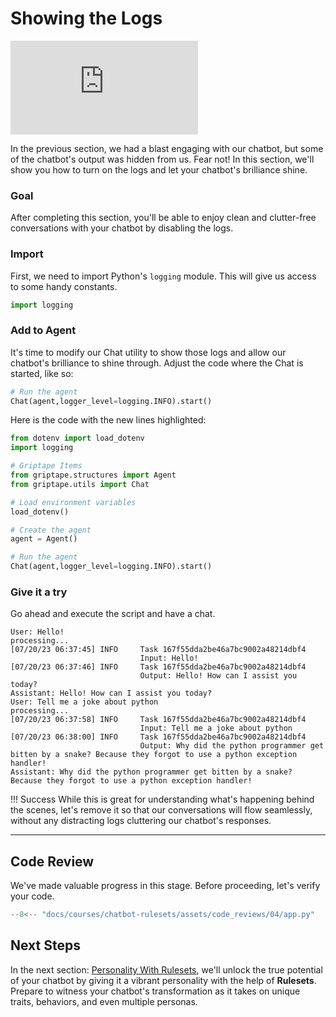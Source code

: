 # Showing the Logs

<iframe src="https://www.youtube.com/embed/GTG1YfKudRA" title="YouTube video player" frameborder="0" allow="accelerometer; autoplay; clipboard-write; encrypted-media; gyroscope; picture-in-picture; web-share" allowfullscreen></iframe>

In the previous section, we had a blast engaging with our chatbot, but some of the chatbot's output was hidden from us. Fear not! In this section, we'll show you how to turn on the logs and let your chatbot's brilliance shine.


### Goal
After completing this section, you'll be able to enjoy clean and clutter-free conversations with your chatbot by disabling the logs.

### Import

First, we need to import Python's `logging` module. This will give us access to some handy constants.

```python hl_lines="1"
import logging
```

### Add to Agent

It's time to modify our Chat utility to show those logs and allow our chatbot's brilliance to shine through. Adjust the code where the Chat is started, like so:

```python hl_lines="2"
# Run the agent
Chat(agent,logger_level=logging.INFO).start()
```

Here is the code with the new lines highlighted:

``` py linenums="1" hl_lines="2 15" 
from dotenv import load_dotenv
import logging                     

# Griptape Items
from griptape.structures import Agent
from griptape.utils import Chat

# Load environment variables
load_dotenv()

# Create the agent
agent = Agent()

# Run the agent
Chat(agent,logger_level=logging.INFO).start()
```

### Give it a try
Go ahead and execute the script and have a chat.

```
User: Hello!
processing...
[07/20/23 06:37:45] INFO     Task 167f55dda2be46a7bc9002a48214dbf4                                                                                                                   
                             Input: Hello!                                                                                                                                           
[07/20/23 06:37:46] INFO     Task 167f55dda2be46a7bc9002a48214dbf4                                                                                                                   
                             Output: Hello! How can I assist you today?                                                                                                              
Assistant: Hello! How can I assist you today?
User: Tell me a joke about python
processing...
[07/20/23 06:37:58] INFO     Task 167f55dda2be46a7bc9002a48214dbf4                                                                                                                   
                             Input: Tell me a joke about python                                                                                                                      
[07/20/23 06:38:00] INFO     Task 167f55dda2be46a7bc9002a48214dbf4                                                                                                                   
                             Output: Why did the python programmer get bitten by a snake? Because they forgot to use a python exception handler!                                     
Assistant: Why did the python programmer get bitten by a snake? Because they forgot to use a python exception handler!
```

!!! Success
    While this is great for understanding what's happening behind the scenes, let's remove it so that our conversations will flow seamlessly, without any distracting logs cluttering our chatbot's responses.

---

## Code Review

We've made valuable progress in this stage. Before proceeding, let's verify your code.

```python linenums="1" title="app.py"
--8<-- "docs/courses/chatbot-rulesets/assets/code_reviews/04/app.py"
```

## Next Steps

In the next section: [Personality With Rulesets](05_personality_with_rulesets.md), we'll unlock the true potential of your chatbot by giving it a vibrant personality with the help of **Rulesets**. Prepare to witness your chatbot's transformation as it takes on unique traits, behaviors, and even multiple personas. 
